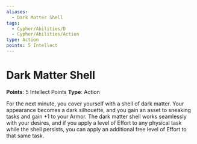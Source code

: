 ```yaml
---
aliases:
  - Dark Matter Shell
tags:
  - Cypher/Abilities/D
  - Cypher/Abilities/Action
type: Action
points: 5 Intellect
---
```


# Dark Matter Shell

**Points**: 5 Intellect Points
**Type**: Action

For the next minute, you cover yourself with a shell of dark matter. Your appearance becomes a dark silhouette, and you gain an asset to sneaking tasks and gain +1 to your Armor. The dark matter shell works seamlessly with your desires, and if you apply a level of Effort to any physical task while the shell persists, you can apply an additional free level of Effort to that same task.
